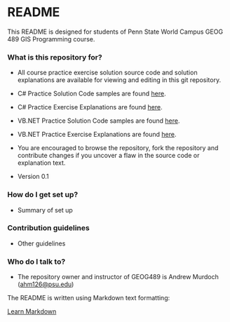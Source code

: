# README #

This README is designed for students of Penn State World Campus GEOG 489 GIS Programming course.

### What is this repository for? ###

* All course practice exercise solution source code and solution explanations are available for viewing and editing in this git repository.

* C# Practice Solution Code samples are found [here][csharpcode].
* C# Practice Exercise Explanations are found [here][csharp].

* VB.NET Practice Solution Code samples are found [here][vbnetcode].
* VB.NET Practice Exercise Explanations are found [here][vbnet].

* You are encouraged to browse the repository, fork the repository and contribute changes if you uncover a flaw in the source code or explanation text.
* Version 0.1


### How do I get set up? ###

* Summary of set up

### Contribution guidelines ###

* Other guidelines

### Who do I talk to? ###

* The repository owner and instructor of GEOG489 is Andrew Murdoch (ahm126@psu.edu)


The README is written using Markdown text formatting:

[Learn Markdown](https://bitbucket.org/tutorials/markdowndemo)

[csharpcode]: https://bitbucket.org/ahm126/geog489/src/master/PracticeSolutions/C%23/?at=master
[csharpcode_old]: /ahm126/geog489/src/master/PracticeSolutions/C%23/?at=master
[vbnetcode]: /ahm126/geog489/src/master/PracticeSolutions/VB.NET/?at=master
[csharp]: /ahm126/geog489/wiki/browse/C%23
[vbnet]: /ahm126/geog489/wiki/browse/VB.NET